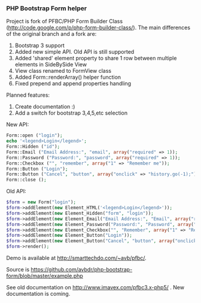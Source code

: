 ### PHP Bootstrap Form helper
Project is fork of PFBC/PHP Form Builder Class (http://code.google.com/p/php-form-builder-class/). The main differences of the original branch and a fork are:

1. Bootstrap 3 support
2. Added new simple API. Old API is still supported
3. Added 'shared' element property to share 1 row between multiple elements in SideBySide View
4. View class renamed to FormView class
5. Added Form::renderArray() helper function
6. Fixed prepend and append properties handling

Planned features:

1. Create documentation :)
2. Add a switch for bootstrap 3,4,5,etc selection

New API:
```php
Form::open ("login");
echo '<legend>Login</legend>';
Form::Hidden ("id");
Form::Email ("Email Address:", "email", array("required" => 1));
Form::Password ("Password:", "password", array("required" => 1));
Form::Checkbox ("", "remember", array("1" => "Remember me"));
Form::Button ("Login");
Form::Button ("Cancel", "button", array("onclick" => "history.go(-1);"));
Form::close ();
```

Old API:
```php
$form = new Form("login");
$form->addElement(new Element_HTML('<legend>Login</legend>'));
$form->addElement(new Element_Hidden("form", "login"));
$form->addElement(new Element_Email("Email Address:", "Email", array("required" => 1)));
$form->addElement(new Element_Password("Password:", "Password", array("required" => 1)));
$form->addElement(new Element_Checkbox("", "Remember", array("1" => "Remember me")));
$form->addElement(new Element_Button("Login"));
$form->addElement(new Element_Button("Cancel", "button", array("onclick" => "history.go(-1);")));
$form->render();
```

Demo is available at http://smarttechdo.com/~avb/pfbc/. 

Source is https://github.com/avbdr/php-bootstrap-form/blob/master/example.php

See old documentation on http://www.imavex.com/pfbc3.x-php5/ . New documentation is coming.
